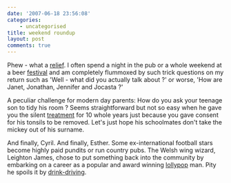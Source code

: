 ```yaml
---
date: '2007-06-18 23:56:08'
categories:
    - uncategorised
title: weekend roundup
layout: post
comments: true
---
```

Phew - what a
[relief](http://women.timesonline.co.uk/tol/life_and_style/women/body_and_soul/article1937266.ece).
I often spend a night in the pub or a whole weekend at a beer
[festival](http://www.nbrightside.com/blog/2006/07/26/hook-norton/) and
am completely flummoxed by such trick questions on my return such as
'Well - what did you actually talk about ?' or worse, 'How are Janet,
Jonathan, Jennifer and Jocasta ?'

A peculiar challenge for modern day parents: How do you ask your teenage
son to tidy his room ? Seems straightforward but not so easy when he
gave you the silent
[treatment](http://www.thisiscornwall.co.uk/displayNode.jsp?nodeId=144125&command=displayContent&sourceNode=144125&contentPK=17547831&folderPk=83292)
for 10 whole years just because you gave consent for his tonsils to be
removed. Let's just hope his schoolmates don't take the mickey out of
his surname.

And finally, Cyril. And finally, Esther. Some ex-international football
stars become highly paid pundits or run country pubs. The Welsh wing
wizard, Leighton James, chose to put something back into the community
by embarking on a career as a popular and award winning
[lollypop](http://www.mirror.co.uk/news/topstories/tm_method=full&objectid=19293739&siteid=89520-name_page.html)
man. Pity he spoils it by
[drink-driving](http://news.bbc.co.uk/1/hi/wales/south_west/6752923.stm).
